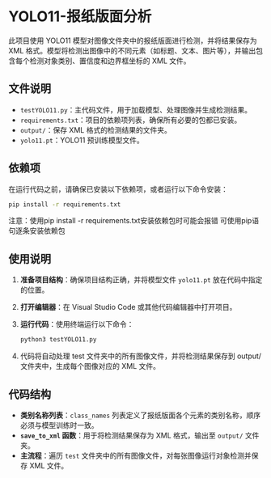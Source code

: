 # YOLO11-报纸版面分析

此项目使用 YOLO11 模型对图像文件夹中的报纸版面进行检测，并将结果保存为 XML 格式。模型将检测出图像中的不同元素（如标题、文本、图片等），并输出包含每个检测对象类别、置信度和边界框坐标的 XML 文件。

## 文件说明

- `testYOLO11.py`：主代码文件，用于加载模型、处理图像并生成检测结果。
- `requirements.txt`：项目的依赖项列表，确保所有必要的包都已安装。
- `output/`：保存 XML 格式的检测结果的文件夹。
- `yolo11.pt`：YOLO11 预训练模型文件。

## 依赖项

在运行代码之前，请确保已安装以下依赖项，或者运行以下命令安装：

```bash
pip install -r requirements.txt
```
注意：使用pip install -r requirements.txt安装依赖包时可能会报错 可使用pip语句逐条安装依赖包
## 使用说明

1. **准备项目结构**：确保项目结构正确，并将模型文件 `yolo11.pt` 放在代码中指定的位置。

2. **打开编辑器**：在 Visual Studio Code 或其他代码编辑器中打开项目。

3. **运行代码**：使用终端运行以下命令：
   

   ```bash
   python3 testYOLO11.py
   ```
4. 代码将自动处理 test 文件夹中的所有图像文件，并将检测结果保存到 output/ 文件夹中，生成每个图像对应的 XML 文件。
   
## 代码结构

- **类别名称列表**：`class_names` 列表定义了报纸版面各个元素的类别名称，顺序必须与模型训练时一致。
- **`save_to_xml` 函数**：用于将检测结果保存为 XML 格式，输出至 `output/` 文件夹。
- **主流程**：遍历 `test` 文件夹中的所有图像文件，对每张图像运行对象检测并保存 XML 文件。
